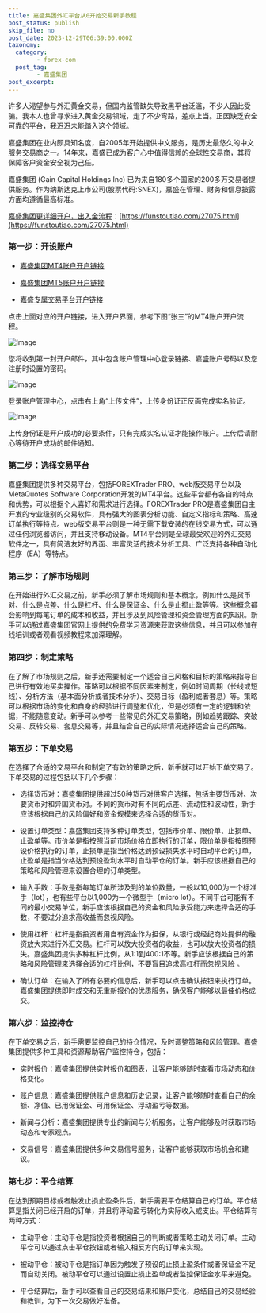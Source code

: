 ```yaml
---
title: 嘉盛集团外汇平台从0开始交易新手教程
post_status: publish
skip_file: no
post_date: 2023-12-29T06:39:00.000Z
taxonomy:
  category:
        - forex-com
  post_tag:
        - 嘉盛集团
post_excerpt: 
---
```

许多人渴望参与外汇黄金交易，但国内监管缺失导致黑平台泛滥，不少人因此受骗。我本人也曾寻求进入黄金交易领域，走了不少弯路，差点上当。正因缺乏安全可靠的平台，我迟迟未能踏入这个领域。

嘉盛集团在业内颇具知名度，自2005年开始提供中文服务，是历史最悠久的中文服务交易商之一。14年来，嘉盛已成为客户心中值得信赖的全球性交易商，其将保障客户资金安全视为己任。

嘉盛集团 (Gain Capital Holdings Inc) 已为来自180多个国家的200多万交易者提供服务。作为纳斯达克上市公司(股票代码:SNEX)，嘉盛在管理、财务和信息披露方面均遵循最高标准。

[嘉盛集团更详细开户，出入金流程](https://funstoutiao.com/27075.html)：[https://funstoutiao.com/27075.html](https://funstoutiao.com/27075.html)

### 第一步：开设账户

* [嘉盛集团MT4账户开户链接](https://s.ssgg.net/jsmt4)

* [嘉盛集团MT5账户开户链接](https://s.ssgg.net/jsmt5)

* [嘉盛专属交易平台开户链接](https://s.ssgg.net/js)

点击上面对应的开户链接，进入开户界面，参考下图“张三”的MT4账户开户流程。

![Image](https://prod-files-secure.s3.us-west-2.amazonaws.com/39ed1227-6d7d-4570-be36-9ccd4a2c4241/7a167aea-686b-400d-af59-4e18eb607a40/640.png?X-Amz-Algorithm=AWS4-HMAC-SHA256&X-Amz-Content-Sha256=UNSIGNED-PAYLOAD&X-Amz-Credential=ASIAZI2LB4664EXOGGJQ%2F20250630%2Fus-west-2%2Fs3%2Faws4_request&X-Amz-Date=20250630T161309Z&X-Amz-Expires=3600&X-Amz-Security-Token=IQoJb3JpZ2luX2VjEMf%2F%2F%2F%2F%2F%2F%2F%2F%2F%2FwEaCXVzLXdlc3QtMiJHMEUCIQC5b6ROTKJg5N1OygYMqW0VBSoOqT6AYm0TqkApU25qJQIgQYlmxmG8oW1yRFiQvRn1agd3FOsdZtzdGoa7z1EAoC8qiAQIwP%2F%2F%2F%2F%2F%2F%2F%2F%2F%2FARAAGgw2Mzc0MjMxODM4MDUiDMFmfJfg%2Fn1bEfD08yrcA822wOU4AcY5tNsY5BW3Y8%2Fc34rjNITYnJAI3oIHqCjmmy%2FloSXGE%2BDi4EOMg1pI2n7zvg9TsIFrBygpv92UJ%2BVRKd1WB%2B35ym5EaHEzphTsrrqdLipsC5eUEvylqlr4z46KFHHj8kweUpsfT6gIIVk%2F4IFFHxXY4IY9%2FbIhg3UUAmbqSB%2BbHdIYUqirkqJjnjfXUdeFSfJ2V65u6EqDEkfEso2L2dwt%2FoU8Gmhh6RdF6zuacDIIqkEipUMSWgLa60RL8k4uge3yRP8KcXDil3kNR23%2F6iWSGJFdbn8NAOdCSFqgEs8KqwRl2Lg3SI15D0ML122rfN5rGmwETqgesx63TeQWAR68Hov65eqfjiPEa%2B60Ye8H4hB6A%2FvwgM4%2BCrW1CCYBojflUSQ8O8I7jiNx3BAY1JAGqHbJcvjyVxlBdhAGOJrwt2Sn2M6m8KVbHKsYFkMDQA7s32NvPF5gCOJCHXP%2BBKS7ZivpbNzO4Q5goiP%2FW%2Bfrhg1cYYhTtNXXgGEyQxdWWbTu%2FnvuGKEW3zFsz0gX66uoZ7UuxMvC%2BC9sW2kPh7bOhJ4Yy7Lzd1%2F9Djl2A5wQg1EvfTIXq3yRk2pzTFOQB8oK79Y%2Fj%2FmMeVLr3Z%2FhS2c0xUTTLPrCMLLNisMGOqUBn6am1j06MwW7Gpa4abk0tR9SmggsdcpBUSemRlNL%2FBjOfTbTi6QbCCScGaVWr68zxWeIxHHHI3%2Bq2G6CbKKw453K9NBP2DfsAJnXDQM%2FdfV%2Bwwm23v%2FGqI%2FEImGHSxVaQkn5IEQLSt%2FeQEC4zmecB0sDqFvy0Mlb3kZ3v%2B3%2BWveLQLFPZ6BcWJfiiT%2FyVwZq%2BSQcd3StYjwjeyssXGRwrixLqhbM&X-Amz-Signature=0c14892cf51baf50a7e37b74eb1d7de87064178d1f99318ec8f887eda79c92e8&X-Amz-SignedHeaders=host&x-amz-checksum-mode=ENABLED&x-id=GetObject)

您将收到第一封开户邮件，其中包含账户管理中心登录链接、嘉盛账户号码以及您注册时设置的密码。

![Image](https://prod-files-secure.s3.us-west-2.amazonaws.com/39ed1227-6d7d-4570-be36-9ccd4a2c4241/eaa1c6b3-2877-4284-a0e1-530e222c27fb/image.png?X-Amz-Algorithm=AWS4-HMAC-SHA256&X-Amz-Content-Sha256=UNSIGNED-PAYLOAD&X-Amz-Credential=ASIAZI2LB4664EXOGGJQ%2F20250630%2Fus-west-2%2Fs3%2Faws4_request&X-Amz-Date=20250630T161309Z&X-Amz-Expires=3600&X-Amz-Security-Token=IQoJb3JpZ2luX2VjEMf%2F%2F%2F%2F%2F%2F%2F%2F%2F%2FwEaCXVzLXdlc3QtMiJHMEUCIQC5b6ROTKJg5N1OygYMqW0VBSoOqT6AYm0TqkApU25qJQIgQYlmxmG8oW1yRFiQvRn1agd3FOsdZtzdGoa7z1EAoC8qiAQIwP%2F%2F%2F%2F%2F%2F%2F%2F%2F%2FARAAGgw2Mzc0MjMxODM4MDUiDMFmfJfg%2Fn1bEfD08yrcA822wOU4AcY5tNsY5BW3Y8%2Fc34rjNITYnJAI3oIHqCjmmy%2FloSXGE%2BDi4EOMg1pI2n7zvg9TsIFrBygpv92UJ%2BVRKd1WB%2B35ym5EaHEzphTsrrqdLipsC5eUEvylqlr4z46KFHHj8kweUpsfT6gIIVk%2F4IFFHxXY4IY9%2FbIhg3UUAmbqSB%2BbHdIYUqirkqJjnjfXUdeFSfJ2V65u6EqDEkfEso2L2dwt%2FoU8Gmhh6RdF6zuacDIIqkEipUMSWgLa60RL8k4uge3yRP8KcXDil3kNR23%2F6iWSGJFdbn8NAOdCSFqgEs8KqwRl2Lg3SI15D0ML122rfN5rGmwETqgesx63TeQWAR68Hov65eqfjiPEa%2B60Ye8H4hB6A%2FvwgM4%2BCrW1CCYBojflUSQ8O8I7jiNx3BAY1JAGqHbJcvjyVxlBdhAGOJrwt2Sn2M6m8KVbHKsYFkMDQA7s32NvPF5gCOJCHXP%2BBKS7ZivpbNzO4Q5goiP%2FW%2Bfrhg1cYYhTtNXXgGEyQxdWWbTu%2FnvuGKEW3zFsz0gX66uoZ7UuxMvC%2BC9sW2kPh7bOhJ4Yy7Lzd1%2F9Djl2A5wQg1EvfTIXq3yRk2pzTFOQB8oK79Y%2Fj%2FmMeVLr3Z%2FhS2c0xUTTLPrCMLLNisMGOqUBn6am1j06MwW7Gpa4abk0tR9SmggsdcpBUSemRlNL%2FBjOfTbTi6QbCCScGaVWr68zxWeIxHHHI3%2Bq2G6CbKKw453K9NBP2DfsAJnXDQM%2FdfV%2Bwwm23v%2FGqI%2FEImGHSxVaQkn5IEQLSt%2FeQEC4zmecB0sDqFvy0Mlb3kZ3v%2B3%2BWveLQLFPZ6BcWJfiiT%2FyVwZq%2BSQcd3StYjwjeyssXGRwrixLqhbM&X-Amz-Signature=712de540346fa92466d5e46881a3e65133e68095dc943f58f0acd7eb2d35b242&X-Amz-SignedHeaders=host&x-amz-checksum-mode=ENABLED&x-id=GetObject)

登录账户管理中心，点击右上角“上传文件”，上传身份证正反面完成实名验证。

![Image](https://prod-files-secure.s3.us-west-2.amazonaws.com/39ed1227-6d7d-4570-be36-9ccd4a2c4241/54090639-09fc-46b4-a135-e0289f707147/image.png?X-Amz-Algorithm=AWS4-HMAC-SHA256&X-Amz-Content-Sha256=UNSIGNED-PAYLOAD&X-Amz-Credential=ASIAZI2LB4664EXOGGJQ%2F20250630%2Fus-west-2%2Fs3%2Faws4_request&X-Amz-Date=20250630T161309Z&X-Amz-Expires=3600&X-Amz-Security-Token=IQoJb3JpZ2luX2VjEMf%2F%2F%2F%2F%2F%2F%2F%2F%2F%2FwEaCXVzLXdlc3QtMiJHMEUCIQC5b6ROTKJg5N1OygYMqW0VBSoOqT6AYm0TqkApU25qJQIgQYlmxmG8oW1yRFiQvRn1agd3FOsdZtzdGoa7z1EAoC8qiAQIwP%2F%2F%2F%2F%2F%2F%2F%2F%2F%2FARAAGgw2Mzc0MjMxODM4MDUiDMFmfJfg%2Fn1bEfD08yrcA822wOU4AcY5tNsY5BW3Y8%2Fc34rjNITYnJAI3oIHqCjmmy%2FloSXGE%2BDi4EOMg1pI2n7zvg9TsIFrBygpv92UJ%2BVRKd1WB%2B35ym5EaHEzphTsrrqdLipsC5eUEvylqlr4z46KFHHj8kweUpsfT6gIIVk%2F4IFFHxXY4IY9%2FbIhg3UUAmbqSB%2BbHdIYUqirkqJjnjfXUdeFSfJ2V65u6EqDEkfEso2L2dwt%2FoU8Gmhh6RdF6zuacDIIqkEipUMSWgLa60RL8k4uge3yRP8KcXDil3kNR23%2F6iWSGJFdbn8NAOdCSFqgEs8KqwRl2Lg3SI15D0ML122rfN5rGmwETqgesx63TeQWAR68Hov65eqfjiPEa%2B60Ye8H4hB6A%2FvwgM4%2BCrW1CCYBojflUSQ8O8I7jiNx3BAY1JAGqHbJcvjyVxlBdhAGOJrwt2Sn2M6m8KVbHKsYFkMDQA7s32NvPF5gCOJCHXP%2BBKS7ZivpbNzO4Q5goiP%2FW%2Bfrhg1cYYhTtNXXgGEyQxdWWbTu%2FnvuGKEW3zFsz0gX66uoZ7UuxMvC%2BC9sW2kPh7bOhJ4Yy7Lzd1%2F9Djl2A5wQg1EvfTIXq3yRk2pzTFOQB8oK79Y%2Fj%2FmMeVLr3Z%2FhS2c0xUTTLPrCMLLNisMGOqUBn6am1j06MwW7Gpa4abk0tR9SmggsdcpBUSemRlNL%2FBjOfTbTi6QbCCScGaVWr68zxWeIxHHHI3%2Bq2G6CbKKw453K9NBP2DfsAJnXDQM%2FdfV%2Bwwm23v%2FGqI%2FEImGHSxVaQkn5IEQLSt%2FeQEC4zmecB0sDqFvy0Mlb3kZ3v%2B3%2BWveLQLFPZ6BcWJfiiT%2FyVwZq%2BSQcd3StYjwjeyssXGRwrixLqhbM&X-Amz-Signature=65d27c61621bb30912b3e28dfb59ce952a64998156233a447c8851e08d35e7a1&X-Amz-SignedHeaders=host&x-amz-checksum-mode=ENABLED&x-id=GetObject)

上传身份证是开户成功的必要条件，只有完成实名认证才能操作账户。上传后请耐心等待开户成功的邮件通知。

### 第二步：选择交易平台

嘉盛集团提供多种交易平台，包括FOREXTrader PRO、web版交易平台以及MetaQuotes Software Corporation开发的MT4平台。这些平台都有各自的特点和优势，可以根据个人喜好和需求进行选择。FOREXTrader PRO是嘉盛集团自主开发的专业级别的交易软件，具有强大的图表分析功能、自定义指标和策略、高速订单执行等特点。web版交易平台则是一种无需下载安装的在线交易方式，可以通过任何浏览器访问，并且支持移动设备。MT4平台则是全球最受欢迎的外汇交易软件之一，具有简洁友好的界面、丰富灵活的技术分析工具、广泛支持各种自动化程序（EA）等特点。

### 第三步：了解市场规则

在开始进行外汇交易之前，新手必须了解市场规则和基本概念，例如什么是货币对、什么是点差、什么是杠杆、什么是保证金、什么是止损止盈等等。这些概念都会影响到每笔订单的成本和收益，并且涉及到风险管理和资金管理方面的知识。新手可以通过嘉盛集团官网上提供的免费学习资源来获取这些信息，并且可以参加在线培训或者观看视频教程来加深理解。

### 第四步：制定策略

在了解了市场规则之后，新手还需要制定一个适合自己风格和目标的策略来指导自己进行有效地买卖操作。策略可以根据不同因素来制定，例如时间周期（长线或短线）、分析方法（基本面分析或者技术分析）、交易目标（盈利或者套息）等。策略可以根据市场的变化和自身的经验进行调整和优化，但是必须有一定的逻辑和依据，不能随意变动。新手可以参考一些常见的外汇交易策略，例如趋势跟踪、突破交易、反转交易、套息交易等，并且结合自己的实际情况选择适合自己的策略。

### 第五步：下单交易

在选择了合适的交易平台和制定了有效的策略之后，新手就可以开始下单交易了。下单交易的过程包括以下几个步骤：

* 选择货币对：嘉盛集团提供超过50种货币对供客户选择，包括主要货币对、次要货币对和异国货币对。不同的货币对有不同的点差、流动性和波动性，新手应该根据自己的风险偏好和资金规模来选择合适的货币对。

* 设置订单类型：嘉盛集团支持多种订单类型，包括市价单、限价单、止损单、止盈单等。市价单是指按照当前市场价格立即执行的订单，限价单是指按照预设价格执行的订单，止损单是指当价格达到预设损失水平时自动平仓的订单，止盈单是指当价格达到预设盈利水平时自动平仓的订单。新手应该根据自己的策略和风险管理来设置合理的订单类型。

* 输入手数：手数是指每笔订单所涉及到的单位数量，一般以10,000为一个标准手（lot），也有些平台以1,000为一个微型手（micro lot）。不同平台可能有不同的最小交易单位，新手应该根据自己的资金和风险承受能力来选择合适的手数，不要过分追求高收益而忽视风险。

* 使用杠杆：杠杆是指投资者用自有资金作为担保，从银行或经纪商处提供的融资放大来进行外汇交易。杠杆可以放大投资者的收益，也可以放大投资者的损失。嘉盛集团提供多种杠杆比例，从1:1到400:1不等。新手应该根据自己的策略和风险管理来选择合适的杠杆比例，不要盲目追求高杠杆而忽视风险 。

* 确认订单：在输入了所有必要的信息后，新手可以点击确认按钮来执行订单。嘉盛集团提供即时成交和无重新报价的优质服务，确保客户能够以最佳价格成交。

### 第六步：监控持仓

在下单交易之后，新手需要监控自己的持仓情况，及时调整策略和风险管理。嘉盛集团提供多种工具和资源帮助客户监控持仓，包括：

* 实时报价：嘉盛集团提供实时报价和图表，让客户能够随时查看市场动态和价格变化。

* 账户信息：嘉盛集团提供账户信息和历史记录，让客户能够随时查看自己的余额、净值、已用保证金、可用保证金、浮动盈亏等数据。

* 新闻与分析：嘉盛集团提供专业的新闻与分析服务，让客户能够及时获取市场动态和专家观点。

* 交易信号：嘉盛集团提供多种交易信号服务，让客户能够获取市场机会和建议。

### 第七步：平仓结算

在达到预期目标或者触发止损止盈条件后，新手需要平仓结算自己的订单。平仓结算是指关闭已经开启的订单，并且将浮动盈亏转化为实际收入或支出。平仓结算有两种方式：

* 主动平仓：主动平仓是指投资者根据自己的判断或者策略主动关闭订单。主动平仓可以通过点击平仓按钮或者输入相反方向的订单来实现。

* 被动平仓：被动平仓是指订单因为触发了预设的止损止盈条件或者保证金不足而自动关闭。被动平仓可以通过设置止损止盈单或者监控保证金水平来避免。

* 平仓结算后，新手可以查看自己的交易结果和账户变化，总结自己的交易经验和教训，为下一次交易做好准备。